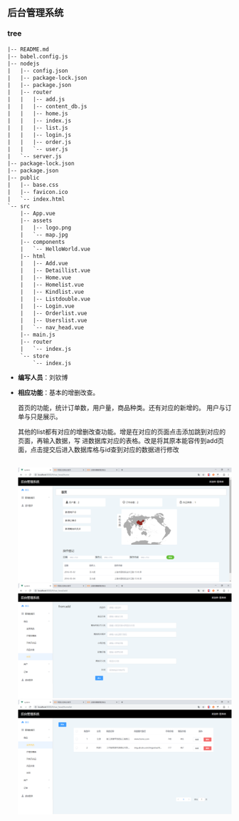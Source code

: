 ## 后台管理系统

### tree

```
|-- README.md
|-- babel.config.js
|-- nodejs
|   |-- config.json
|   |-- package-lock.json
|   |-- package.json
|   |-- router
|   |   |-- add.js
|   |   |-- content_db.js
|   |   |-- home.js
|   |   |-- index.js
|   |   |-- list.js
|   |   |-- login.js
|   |   |-- order.js
|   |   `-- user.js
|   `-- server.js
|-- package-lock.json
|-- package.json
|-- public
|   |-- base.css
|   |-- favicon.ico
|   `-- index.html
`-- src
    |-- App.vue
    |-- assets
    |   |-- logo.png
    |   `-- map.jpg
    |-- components
    |   `-- HelloWorld.vue
    |-- html
    |   |-- Add.vue
    |   |-- Detaillist.vue
    |   |-- Home.vue
    |   |-- Homelist.vue
    |   |-- Kindlist.vue
    |   |-- Listdouble.vue
    |   |-- Login.vue
    |   |-- Orderlist.vue
    |   |-- Userslist.vue
    |   `-- nav_head.vue
    |-- main.js
    |-- router
    |   `-- index.js
    `-- store
        `-- index.js
```

* **编写人员**：刘钦博

* **相应功能**：基本的增删改查。

     首页的功能，统计订单数，用户量，商品种类。还有对应的新增的。 用户与订单与只是展示。

     ​	         其他的list都有对应的增删改查功能。增是在对应的页面点击添加跳到对应的页面，再输入数据，写     进数据库对应的表格。改是将其原本能容传到add页面，点击提交后进入数据库格与id查到对应的数据进行修改

     ​		<img  src="./head.png">
     		<img  src="./add.png">		
     		<img  src="./homelist.png">

